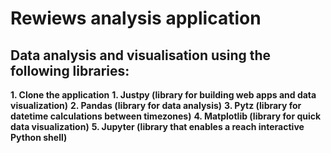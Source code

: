 # Rewiews analysis application

## Data analysis and visualisation using the following libraries:

**1. Clone the application**
**1. Justpy (library for building web apps and data visualization)**
**2. Pandas (library for data analysis)**
**3. Pytz (library for datetime calculations between timezones)**
**4. Matplotlib (library for quick data visualization)**
**5. Jupyter (library that enables a reach interactive Python shell)**
